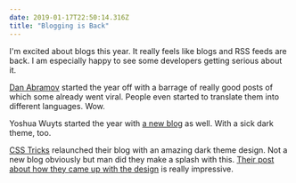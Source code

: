 ```yaml
---
date: 2019-01-17T22:50:14.316Z
title: "Blogging is Back"
---
```


I'm excited about blogs this year. It really feels like blogs and RSS feeds are
back. I am especially happy to see some developers getting serious about it.

[Dan Abramov](http://overreacted.io) started the year off with a barrage of
really good posts of which some already went viral. People even started to
translate them into different languages. Wow.

Yoshua Wuyts started the year with [a new blog](http://blog.yoshuawuyts.com) as
well. With a sick dark theme, too.

[CSS Tricks](https://css-tricks.com) relaunched their blog with an amazing dark
theme design. Not a new blog obviously but man did they make a splash with this.
[Their post about how they came up with the design](https://css-tricks.com/design-v17/)
is really impressive.
